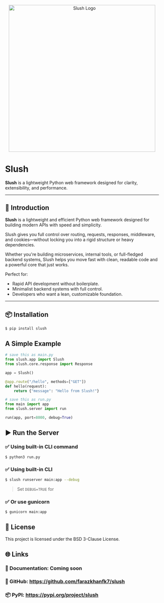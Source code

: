 <p align="center">
  <img src="https://i.ibb.co/M5Pv76X0/slushlogo.png" alt="Slush Logo" width="480" />
</p>

# Slush

**Slush** is a lightweight Python web framework designed for clarity, extensibility, and performance.

---

## 🚀 Introduction

**Slush** is a lightweight and efficient Python web framework designed for building modern APIs with speed and simplicity.

Slush gives you full control over routing, requests, responses, middleware, and cookies—without locking you into a rigid structure or heavy dependencies.

Whether you're building microservices, internal tools, or full-fledged backend systems, Slush helps you move fast with clean, readable code and a powerful core that just works.

Perfect for:

- Rapid API development without boilerplate.
- Minimalist backend systems with full control.
- Developers who want a lean, customizable foundation.

---

## 📦 Installation

```bash
$ pip install slush
```


## A Simple Example

```python
# save this as main.py
from slush.app import Slush
from slush.core.response import Response

app = Slush()

@app.route("/hello", methods=["GET"])
def hello(request):
    return {"message": "Hello from Slush!"}
```

```python
# save this as run.py
from main import app
from slush.server import run

run(app, port=8000, debug=True)
```

## ▶️ Run the Server
### ✅ Using built-in CLI command
```bash
$ python3 run.py
```

### ✅ Using built-in CLI
```bash
$ slush runserver main:app --debug
```
> Set `DEBUG=TRUE` for

### ✅ Or use gunicorn
```bash
$ gunicorn main:app
```

## 📄 License
This project is licensed under the BSD 3-Clause License.

## 🌐 Links

### 📘 Documentation: Coming soon
### 🐙 GitHub: https://github.com/farazkhanfk7/slush
### 📦 PyPI: https://pypi.org/project/slush
